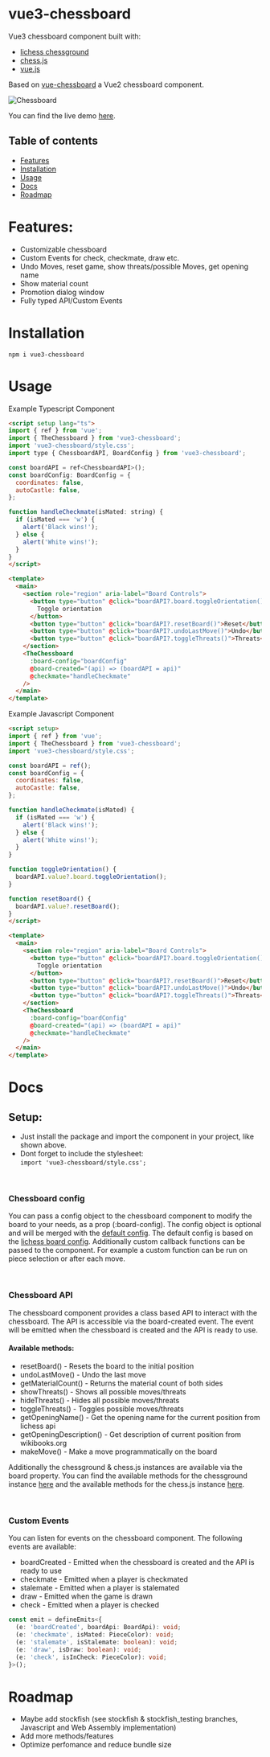 # vue3-chessboard

Vue3 chessboard component built with:

- [lichess chessground](https://github.com/lichess-org/chessground)
- [chess.js](https://github.com/jhlywa/chess.js)
- [vue.js](https://github.com/vuejs/core)

Based on [vue-chessboard](https://github.com/vitogit/vue-chessboard) a Vue2 chessboard component.

![Chessboard](https://media3.giphy.com/media/cWw6eHQ7AmjDXbWm6w/giphy.gif?cid=790b7611cce1bb251c4ae6a786ea4dc8be97b1563f59d989&rid=giphy.gif&ct=g)

You can find the live demo [here](https://qwerty084.github.io/vue3-chessboard-demo/).

## Table of contents

- [Features](#features)
- [Installation](#installation)
- [Usage](#usage)
- [Docs](#docs)
- [Roadmap](#roadmap)

# Features:

- Customizable chessboard
- Custom Events for check, checkmate, draw etc.
- Undo Moves, reset game, show threats/possible Moves, get opening name
- Show material count
- Promotion dialog window
- Fully typed API/Custom Events

# Installation

```
npm i vue3-chessboard
```

# Usage

Example Typescript Component

```html
<script setup lang="ts">
import { ref } from 'vue';
import { TheChessboard } from 'vue3-chessboard';
import 'vue3-chessboard/style.css';
import type { ChessboardAPI, BoardConfig } from 'vue3-chessboard';

const boardAPI = ref<ChessboardAPI>();
const boardConfig: BoardConfig = {
  coordinates: false,
  autoCastle: false,
};

function handleCheckmate(isMated: string) {
  if (isMated === 'w') {
    alert('Black wins!');
  } else {
    alert('White wins!');
  }
}
</script>

<template>
  <main>
    <section role="region" aria-label="Board Controls">
      <button type="button" @click="boardAPI?.board.toggleOrientation()">
        Toggle orientation
      </button>
      <button type="button" @click="boardAPI?.resetBoard()">Reset</button>
      <button type="button" @click="boardAPI?.undoLastMove()">Undo</button>
      <button type="button" @click="boardAPI?.toggleThreats()">Threats</button>
    </section>
    <TheChessboard
      :board-config="boardConfig"
      @board-created="(api) => (boardAPI = api)"
      @checkmate="handleCheckmate"
    />
  </main>
</template>
```

Example Javascript Component

```html
<script setup>
import { ref } from 'vue';
import { TheChessboard } from 'vue3-chessboard';
import 'vue3-chessboard/style.css';

const boardAPI = ref();
const boardConfig = {
  coordinates: false,
  autoCastle: false,
};

function handleCheckmate(isMated) {
  if (isMated === 'w') {
    alert('Black wins!');
  } else {
    alert('White wins!');
  }
}

function toggleOrientation() {
  boardAPI.value?.board.toggleOrientation();
}

function resetBoard() {
  boardAPI.value?.resetBoard();
}
</script>

<template>
  <main>
    <section role="region" aria-label="Board Controls">
      <button type="button" @click="boardAPI?.board.toggleOrientation()">
        Toggle orientation
      </button>
      <button type="button" @click="boardAPI?.resetBoard()">Reset</button>
      <button type="button" @click="boardAPI?.undoLastMove()">Undo</button>
      <button type="button" @click="boardAPI?.toggleThreats()">Threats</button>
    </section>
    <TheChessboard
      :board-config="boardConfig"
      @board-created="(api) => (boardAPI = api)"
      @checkmate="handleCheckmate"
    />
  </main>
</template>
```

# Docs

## Setup:

- Just install the package and import the component in your project, like shown above.
- Dont forget to include the stylesheet: <br>
  `import 'vue3-chessboard/style.css';`

<br>

### Chessboard config

You can pass a config object to the chessboard component to modify the board to your needs, as a prop (:board-config). The config object is optional and will be merged with the [default config](https://github.com/qwerty084/vue3-chessboard/blob/main/src/helper/DefaultConfig.ts).
The default config is based on the [lichess board config](https://github.com/lichess-org/chessground/blob/master/src/state.ts).
Additionally custom callback functions can be passed to the component.
For example a custom function can be run on piece selection or after each move.

<br>

### Chessboard API

The chessboard component provides a class based API to interact with the chessboard. The API is accessible via the board-created event. The event will be emitted when the chessboard is created and the API is ready to use.

#### Available methods:

- resetBoard() - Resets the board to the initial position
- undoLastMove() - Undo the last move
- getMaterialCount() - Returns the material count of both sides
- showThreats() - Shows all possible moves/threats
- hideThreats() - Hides all possible moves/threats
- toggleThreats() - Toggles possible moves/threats
- getOpeningName() - Get the opening name for the current position from lichess api
- getOpeningDescription() - Get description of current position from wikibooks.org
- makeMove() - Make a move programmatically on the board

Additionally the chessground & chess.js instances are available via the board property.
You can find the available methods for the chessground instance [here](https://github.com/lichess-org/chessground/blob/master/src/api.ts) and the available methods for the chess.js instance [here](https://github.com/jhlywa/chess.js/blob/master/README.md).

<br>

### Custom Events

You can listen for events on the chessboard component. The following events are available:

- boardCreated - Emitted when the chessboard is created and the API is ready to use
- checkmate - Emitted when a player is checkmated
- stalemate - Emitted when a player is stalemated
- draw - Emitted when the game is drawn
- check - Emitted when a player is checked

```Typescript
const emit = defineEmits<{
  (e: 'boardCreated', boardApi: BoardApi): void;
  (e: 'checkmate', isMated: PieceColor): void;
  (e: 'stalemate', isStalemate: boolean): void;
  (e: 'draw', isDraw: boolean): void;
  (e: 'check', isInCheck: PieceColor): void;
}>();
```

# Roadmap

- Maybe add stockfish (see stockfish & stockfish_testing branches, Javascript and Web Assembly implementation)
- Add more methods/features
- Optimize perfomance and reduce bundle size
